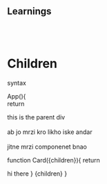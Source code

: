## Learnings
<br><br>

<H1>Children</h1>
syntax

App(){                                                                              <br>
return                                                                                  <br>
<div> this is the parent div                                                               <br>
<Card>                                                                                         <br>
ab jo mrzi kro likho iske andar 
</Card>                                                                                           <br>
<Card>                                                                                              <br>
jitne mrzi componenet bnao                                                                           <br>
</Card>

function Card({children}){
return <div>
hi there
}
{children}
}
